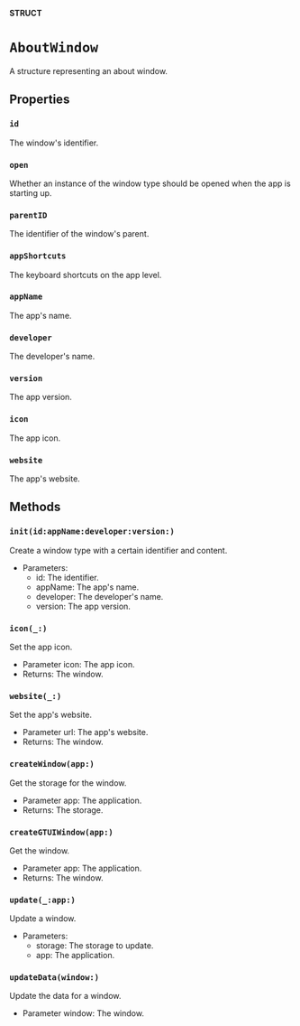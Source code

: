**STRUCT**

# `AboutWindow`

A structure representing an about window.

## Properties
### `id`

The window's identifier.

### `open`

Whether an instance of the window type should be opened when the app is starting up.

### `parentID`

The identifier of the window's parent.

### `appShortcuts`

The keyboard shortcuts on the app level.

### `appName`

The app's name.

### `developer`

The developer's name.

### `version`

The app version.

### `icon`

The app icon.

### `website`

The app's website.

## Methods
### `init(id:appName:developer:version:)`

Create a window type with a certain identifier and content.
- Parameters:
  - id: The identifier.
  - appName: The app's name.
  - developer: The developer's name.
  - version: The app version.

### `icon(_:)`

Set the app icon.
- Parameter icon: The app icon.
- Returns: The window.

### `website(_:)`

Set the app's website.
- Parameter url: The app's website.
- Returns: The window.

### `createWindow(app:)`

Get the storage for the window.
- Parameter app: The application.
- Returns: The storage.

### `createGTUIWindow(app:)`

Get the window.
- Parameter app: The application.
- Returns: The window.

### `update(_:app:)`

Update a window.
- Parameters:
    - storage: The storage to update.
    - app: The application.

### `updateData(window:)`

Update the data for a window.
- Parameter window: The window.
